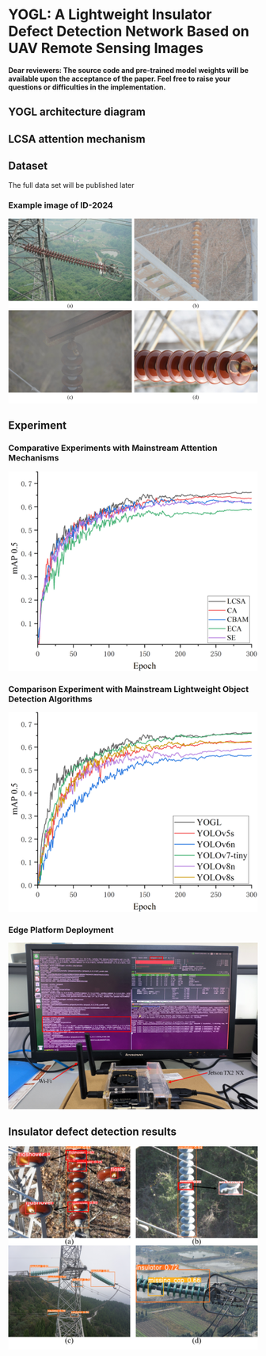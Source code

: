 # YOGL: A Lightweight Insulator Defect Detection Network Based on UAV Remote Sensing Images

**Dear reviewers: The source code and pre-trained model weights will be available upon the acceptance of the paper.   Feel free to raise your questions or difficulties in the implementation.**

## YOGL architecture diagram

## LCSA attention mechanism

## Dataset
The full data set will be published later
### Example image of ID-2024
![](Insulator_Dataset_Example_Images.png)


## Experiment

### Comparative Experiments with Mainstream Attention Mechanisms
![](Different_Attention_Mechanisms.png)


### Comparison Experiment with Mainstream Lightweight Object Detection Algorithms
![](Lightweight_Detection_Models.png)

### Edge Platform Deployment
![](Jetson_TX2_NX_EX.png)

## Insulator defect detection results
![](Detection_Result_Figures.png)



